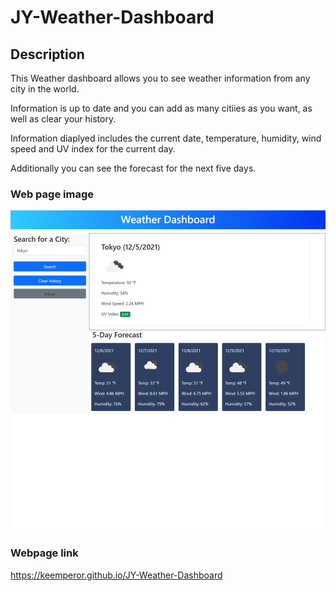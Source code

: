 # JY-Weather-Dashboard

## Description

This Weather dashboard allows you to see weather information from any city in the world.

Information is up to date and you can add as many citiies as you want, as well as clear your history.

Information diaplyed includes the current date, temperature, humidity, wind speed and UV index for the current day.

Additionally you can see the forecast for the next five days.

### Web page image

![Weather Dashboard](assets\images\JY-Weather-Dashboard.png)

### Webpage link

https://keemperor.github.io/JY-Weather-Dashboard